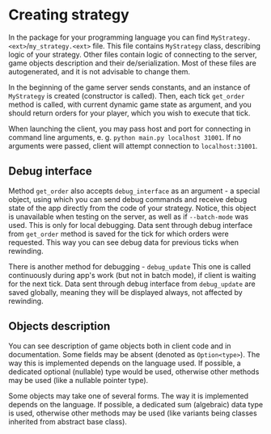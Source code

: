 # Creating strategy

In the package for your programming language you can find `MyStrategy.<ext>`/`my_strategy.<ext>` file.
This file contains `MyStrategy` class, describing logic of your strategy.
Other files contain logic of connecting to the server, game objects description and their de/serialization.
Most of these files are autogenerated, and it is not advisable to change them.

In the beginning of the game server sends constants, and an instance of `MyStrategy` is created (constructor is called).
Then, each tick `get_order` method is called, with current dynamic game state as argument,
and you should return orders for your player, which you wish to execute that tick.

When launching the client, you may pass host and port for connecting in command line arguments,
e. g. `python main.py localhost 31001`.
If no arguments were passed, client will attempt connection to `localhost:31001`.

## Debug interface

Method `get_order` also accepts `debug_interface` as an argument - a special object,
using which you can send debug commands and receive debug state of the app directly from the code of your strategy.
Notice, this object is unavailable when testing on the server, as well as if `--batch-mode` was used.
This is only for local debugging.
Data sent through debug interface from `get_order` method is saved for the tick for which orders were requested.
This way you can see debug data for previous ticks when rewinding.

There is another method for debugging - `debug_update`
This one is called continuously during app's work (but not in batch mode), if client is waiting for the next tick.
Data sent through debug interface from `debug_update` are saved globally,
meaning they will be displayed always, not affected by rewinding.

## Objects description

You can see description of game objects both in client code and in documentation.
Some fields may be absent (denoted as `Option<type>`).
The way this is implemented depends on the language used.
If possible, a dedicated optional (nullable) type would be used,
otherwise other methods may be used (like a nullable pointer type).

Some objects may take one of several forms. The way it is implemented depends on the language.
If possible, a dedicated sum (algebraic) data type is used,
otherwise other methods may be used (like variants being classes inherited from abstract base class).
